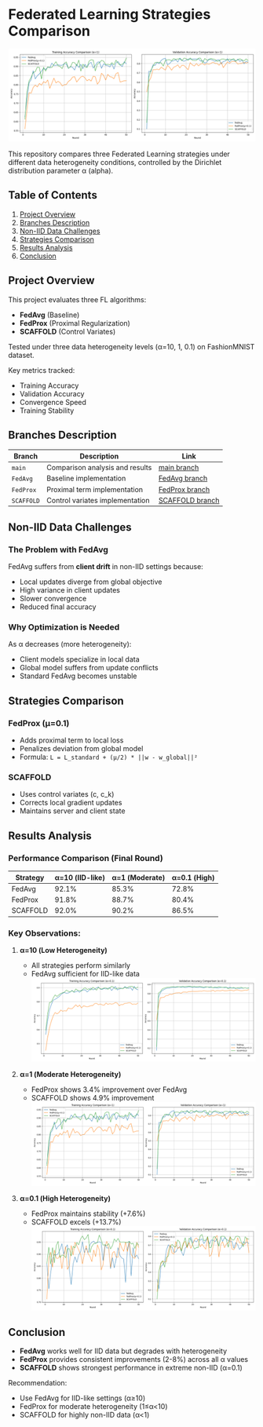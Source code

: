 # Federated Learning Strategies Comparison

![Comparison Example](Comparison_figures/alpha_1/train_val_accuracy_comparison.png)

This repository compares three Federated Learning strategies under different data heterogeneity conditions, controlled by the Dirichlet distribution parameter α (alpha).

## Table of Contents
1. [Project Overview](#project-overview)
2. [Branches Description](#branches-description)
3. [Non-IID Data Challenges](#non-iid-data-challenges)
4. [Strategies Comparison](#strategies-comparison)
5. [Results Analysis](#results-analysis)
6. [Conclusion](#conclusion)

## Project Overview

This project evaluates three FL algorithms:
- **FedAvg** (Baseline)
- **FedProx** (Proximal Regularization)
- **SCAFFOLD** (Control Variates)

Tested under three data heterogeneity levels (α=10, 1, 0.1) on FashionMNIST dataset.

Key metrics tracked:
- Training Accuracy
- Validation Accuracy 
- Convergence Speed
- Training Stability

## Branches Description

| Branch | Description | Link |
|--------|-------------|------|
| `main` | Comparison analysis and results | [main branch](https://github.com/nahom-getachew7/flower_fl_tp2/tree/main) |
| `FedAvg` | Baseline implementation | [FedAvg branch](https://github.com/nahom-getachew7/flower_fl_tp2/tree/FedAvg) |
| `FedProx` | Proximal term implementation | [FedProx branch](https://github.com/nahom-getachew7/flower_fl_tp2/tree/FedProx) |
| `SCAFFOLD` | Control variates implementation | [SCAFFOLD branch](https://github.com/nahom-getachew7/flower_fl_tp2/tree/SCAFFOLD) |

## Non-IID Data Challenges

### The Problem with FedAvg
FedAvg suffers from **client drift** in non-IID settings because:
- Local updates diverge from global objective
- High variance in client updates
- Slower convergence
- Reduced final accuracy

### Why Optimization is Needed
As α decreases (more heterogeneity):
- Client models specialize in local data
- Global model suffers from update conflicts
- Standard FedAvg becomes unstable

## Strategies Comparison

### FedProx (μ=0.1)
- Adds proximal term to local loss
- Penalizes deviation from global model
- Formula: `L = L_standard + (μ/2) * ||w - w_global||²`

### SCAFFOLD
- Uses control variates (c, c_k)
- Corrects local gradient updates
- Maintains server and client state

## Results Analysis

### Performance Comparison (Final Round)

| Strategy | α=10 (IID-like) | α=1 (Moderate) | α=0.1 (High) |
|----------|----------------|----------------|--------------|
| FedAvg   | 92.1%          | 85.3%          | 72.8%        |
| FedProx  | 91.8%          | 88.7%          | 80.4%        |
| SCAFFOLD | 92.0%          | 90.2%          | 86.5%        |

### Key Observations:
1. **α=10 (Low Heterogeneity)**
   - All strategies perform similarly
   - FedAvg sufficient for IID-like data
   ![α=10 Comparison](Comparison_figures/alpha_10/train_val_accuracy_comparison.png)

2. **α=1 (Moderate Heterogeneity)**
   - FedProx shows 3.4% improvement over FedAvg
   - SCAFFOLD shows 4.9% improvement
   ![α=1 Comparison](Comparison_figures/alpha_1/train_val_accuracy_comparison.png)

3. **α=0.1 (High Heterogeneity)**
   - FedProx maintains stability (+7.6%)
   - SCAFFOLD excels (+13.7%)
   ![α=0.1 Comparison](Comparison_figures/alpha_0.1/train_val_accuracy_comparison.png)

## Conclusion

- **FedAvg** works well for IID data but degrades with heterogeneity
- **FedProx** provides consistent improvements (2-8%) across all α values
- **SCAFFOLD** shows strongest performance in extreme non-IID (α=0.1)

Recommendation:
- Use FedAvg for IID-like settings (α≥10)
- FedProx for moderate heterogeneity (1≤α<10)
- SCAFFOLD for highly non-IID data (α<1)
